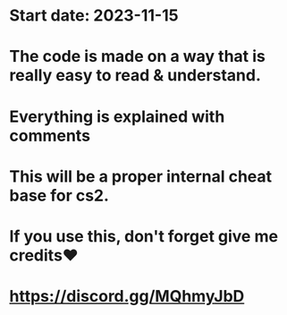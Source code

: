 # Start date: 2023-11-15
# The code is made on a way that is really easy to read & understand.
# Everything is explained with comments

# This will be a proper internal cheat base for cs2.
# If you use this, don't forget give me credits❤

# https://discord.gg/MQhmyJbD
